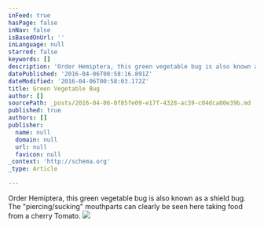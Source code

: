```yaml
---
inFeed: true
hasPage: false
inNav: false
isBasedOnUrl: ''
inLanguage: null
starred: false
keywords: []
description: 'Order Hemiptera, this green vegetable bug is also known as a shield bug. The "piercing/sucking" mouthparts can clearly be seen here taking food from a cherry Tomato.'
datePublished: '2016-04-06T00:58:16.891Z'
dateModified: '2016-04-06T00:58:03.172Z'
title: Green Vegetable Bug
author: []
sourcePath: _posts/2016-04-06-0f85fe09-e17f-4328-ac39-c04dca80e39b.md
published: true
authors: []
publisher:
  name: null
  domain: null
  url: null
  favicon: null
_context: 'http://schema.org'
_type: Article

---
```

Order Hemiptera, this green vegetable bug is also known as a shield bug. The "piercing/sucking" mouthparts can clearly be seen here taking food from a cherry Tomato.
![](https://s3-us-west-2.amazonaws.com/the-grid-img/p/a9ae8f116ee16bf07b6d4c5656c9cf836005356b.jpg)